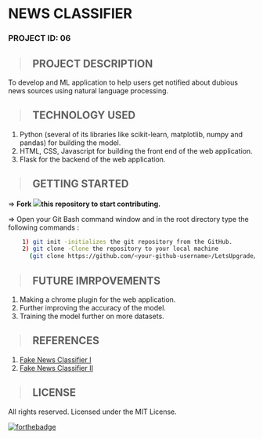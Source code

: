 # **NEWS CLASSIFIER**

### **PROJECT ID: 06**
>## &nbsp; PROJECT DESCRIPTION
To develop and ML application to help users get notified about dubious news sources using natural language processing.

>## &nbsp; TECHNOLOGY USED

1. Python (several of its libraries like scikit-learn, matplotlib, numpy and pandas) for building the model.
2. HTML, CSS, Javascript for building the front end of the web application.
3. Flask for the backend of the web application.

>## &nbsp; GETTING STARTED

=> **Fork <a href=https://github.com/LetsUpgrade/NEWS-CLASSIFIER><img src="https://img.icons8.com/ios/24/000000/code-fork.png"></a>this repository to start contributing.**

=> Open your Git Bash command window and in the root directory type the following commands :
```bash
    1) git init -initializes the git repository from the GitHub. 
    2) git clone -Clone the repository to your local machine
      (git clone https://github.com/<your-github-username>/LetsUpgrade/NEWS-CLASSIFIER.git)
```   
>## &nbsp; FUTURE IMRPOVEMENTS

1. Making a chrome plugin for the web application.
2. Further improving the accuracy of the model.
3. Training the model further on more datasets.

>## &nbsp; REFERENCES
1. [Fake News Classifier I](https://medium.com/swlh/build-your-own-fake-news-classifier-7918f05c2ec7)
2. [Fake News Classifier II](https://towardsdatascience.com/building-a-fake-news-classifier-using-natural-language-processing-83d911b237e1)

>## &nbsp; LICENSE

All rights reserved. Licensed under the MIT License.

[![forthebadge](https://forthebadge.com/images/badges/open-source.svg)](https://forthebadge.com)
